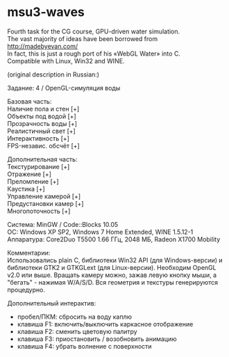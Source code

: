 msu3-waves
==========

Fourth task for the CG course, GPU-driven water simulation.<br/>
The vast majority of ideas have been borrowed from http://madebyevan.com/<br/>
In fact, this is just a rough port of his «WebGL Water» into C.<br/>
Compatible with Linux, Win32 and WINE.<br/>

(original description in Russian:)

Задание:               4 / OpenGL-симуляция воды

Базовая часть:<br/>
  Наличие пола и стен [+]<br/>
  Объекты под водой   [+]<br/>
  Прозрачность воды   [+]<br/>
  Реалистичный свет   [+]<br/>
  Интерактивность     [+]<br/>
  FPS-независ. обсчёт [+]<br/>

Дополнительная часть:<br/>
  Текстурирование     [+]<br/>
  Отражение           [+]<br/>
  Преломление         [+]<br/>
  Каустика            [+]<br/>
  Управление камерой  [+]<br/>
  Предустановки камер [+]<br/>
  Многопоточность     [+]<br/>

Система:               MinGW / Code::Blocks 10.05<br/>
ОС:                    Windows XP SP2, Windows 7 Home Extended, WINE 1.5.12-1<br/>
Аппаратура:            Core2Duo T5500 1.66 ГГц, 2048 МБ, Radeon X1700 Mobility<br/>

Комментарии:<br/>
Использовались plain C, библиотеки Win32 API (для Windows-версии) и библиотеки
GTK2 и GTKGLext (для Linux-версии). Необходим OpenGL v2.0 или выше.
Вращать камеру можно, зажав левую кнопку мыши, а "бегать" - нажимая W/A/S/D.
Вся геометрия и текстуры генерируются процедурно.

Дополнительный интерактив:<br/>
  - пробел/ПКМ: сбросить на воду каплю<br/>
  - клавиша F1: включить/выключить каркасное отображение<br/>
  - клавиша F2: сменить цветовую палитру<br/>
  - клавиша F3: приостановить / возобновить анимацию<br/>
  - клавиша F4: убрать волнение с поверхности<br/>
